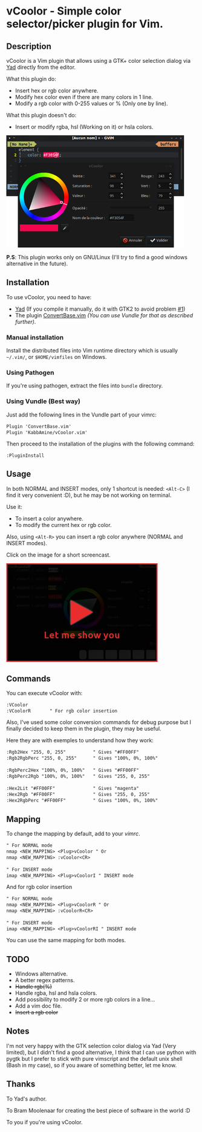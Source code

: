 vCoolor - Simple color selector/picker plugin for Vim.
======================================================

Description
-----------

vCoolor is a Vim plugin that allows using a GTK+ color selection dialog via [Yad](http://sourceforge.net/projects/yad-dialog/) directly from the editor.

What this plugin do:

* Insert hex or rgb color anywhere.
* Modify hex color even if there are many colors in 1 line.
* Modify a rgb color with 0-255 values or % (Only one by line).

What this plugin doesn't do:

* Insert or modify rgba, hsl (Working on it) or hsla colors.

![vCoolor](.img/screen.png)

**P.S**: This plugin works only on GNU/Linux (I'll try to find a good windows alternative in the future).

Installation
-------------

To use vCoolor, you need to have:

* [Yad](http://sourceforge.net/projects/yad-dialog/) (If you compile it manually, do it with GTK2 to avoid problem [#1](https://github.com/KabbAmine/vCoolor.vim/issues/1))
* The plugin [ConvertBase.vim](http://www.vim.org/scripts/script.php?script_id=54) *(You can use Vundle for that as described further)*.

### Manual installation

Install the distributed files into Vim runtime directory which is usually `~/.vim/`, or `$HOME/vimfiles` on Windows.

### Using Pathogen
If you're using pathogen, extract the files into `bundle` directory.

### Using Vundle (Best way)
Just add the following lines in the Vundle part of your vimrc:
    
    Plugin 'ConvertBase.vim'
	Plugin 'KabbAmine/vCoolor.vim'

Then proceed to the installation of the plugins with the following command:

	:PluginInstall

Usage
-----

In both NORMAL and INSERT modes, only 1 shortcut is needed: `<Alt-C>` (I find it very convenient :D), but he may be not working on terminal.

Use it:

* To insert a color anywhere.
* To modify the current hex or rgb color.

Also, using `<Alt-R>` you can insert a rgb color anywhere (NORMAL and INSERT modes).

Click on the image for a short screencast.

[![Screencast of vCoolor](.img/play-me.jpg)](https://www.youtube.com/watch?v=ZBJ_-Uxm55U)

Commands
--------

You can execute vCoolor with:

	:VCoolor
    :VCoolorR		" For rgb color insertion

Also, I've used some color conversion commands for debug purpose but I finally decided to keep them in the plugin, they may be useful.

Here they are with exemples to understand how they work:

	:Rgb2Hex "255, 0, 255"			" Gives "#FF00FF"
	:Rgb2RgbPerc "255, 0, 255"		" Gives "100%, 0%, 100%"
	
    :RgbPerc2Hex "100%, 0%, 100%"	" Gives "#FF00FF"
	:RgbPerc2Rgb "100%, 0%, 100%"	" Gives "255, 0, 255"
	
    :Hex2Lit "#FF00FF"				" Gives "magenta"
	:Hex2Rgb "#FF00FF"				" Gives "255, 0, 255"
	:Hex2RgbPerc "#FF00FF"			" Gives "100%, 0%, 100%"

Mapping
-------

To change the mapping by default, add to your *vimrc*.

	" For NORMAL mode
	nmap <NEW_MAPPING> <Plug>vCoolor " Or
	nmap <NEW_MAPPING> :vCoolor<CR>
	
    " For INSERT mode
    imap <NEW_MAPPING> <Plug>vCoolorI " INSERT mode

And for rgb color insertion

	" For NORMAL mode
	nmap <NEW_MAPPING> <Plug>vCoolorR " Or
	nmap <NEW_MAPPING> :vCoolorR<CR>
	
    " For INSERT mode
    imap <NEW_MAPPING> <Plug>vCoolorRI " INSERT mode

You can use the same mapping for both modes.

TODO
----

- Windows alternative.
- A better regex patterns.
- ~~Handle rgb(%)~~
- Handle rgba, hsl and hsla colors.
- Add possibility to modify 2 or more rgb colors in a line...
- Add a vim doc file.
- ~~Insert a rgb color~~

Notes
-------------

I'm not very happy with the GTK selection color dialog via Yad (Very limited), but I didn't find a good alternative, I think that I can use python with pygtk but I prefer to stick with pure vimscript and the default unix shell (Bash in my case), so if you aware of something better, let me know.

Thanks
-------

To Yad's author.

To Bram Moolenaar for creating the best piece of software in the world :D

To you if you're using vCoolor.
